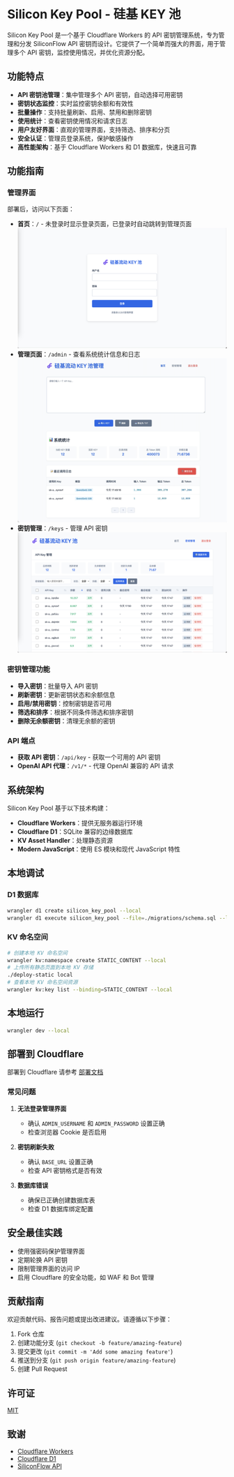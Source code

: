 # Silicon Key Pool - 硅基 KEY 池

Silicon Key Pool 是一个基于 Cloudflare Workers 的 API 密钥管理系统，专为管理和分发 SiliconFlow API 密钥而设计。它提供了一个简单而强大的界面，用于管理多个 API 密钥，监控使用情况，并优化资源分配。

## 功能特点

- **API 密钥池管理**：集中管理多个 API 密钥，自动选择可用密钥
- **密钥状态监控**：实时监控密钥余额和有效性
- **批量操作**：支持批量刷新、启用、禁用和删除密钥
- **使用统计**：查看密钥使用情况和请求日志
- **用户友好界面**：直观的管理界面，支持筛选、排序和分页
- **安全认证**：管理员登录系统，保护敏感操作
- **高性能架构**：基于 Cloudflare Workers 和 D1 数据库，快速且可靠


## 功能指南

### 管理界面

部署后，访问以下页面：

- **首页**：`/` - 未登录时显示登录页面，已登录时自动跳转到管理页面
![首页](./docs/images/login.png)
- **管理页面**：`/admin` - 查看系统统计信息和日志
![管理页面](./docs/images/admin.png)
- **密钥管理**：`/keys` - 管理 API 密钥
![密钥管理](./docs/images/keys.png)

### 密钥管理功能

- **导入密钥**：批量导入 API 密钥
- **刷新密钥**：更新密钥状态和余额信息
- **启用/禁用密钥**：控制密钥是否可用
- **筛选和排序**：根据不同条件筛选和排序密钥
- **删除无余额密钥**：清理无余额的密钥

### API 端点

- **获取 API 密钥**：`/api/key` - 获取一个可用的 API 密钥
- **OpenAI API 代理**：`/v1/*` - 代理 OpenAI 兼容的 API 请求

## 系统架构

Silicon Key Pool 基于以下技术构建：

- **Cloudflare Workers**：提供无服务器运行环境
- **Cloudflare D1**：SQLite 兼容的边缘数据库
- **KV Asset Handler**：处理静态资源
- **Modern JavaScript**：使用 ES 模块和现代 JavaScript 特性

## 本地调试
### D1 数据库
```bash
wrangler d1 create silicon_key_pool --local
wrangler d1 execute silicon_key_pool --file=./migrations/schema.sql --local
```

### KV 命名空间
```bash
# 创建本地 KV 命名空间
wrangler kv:namespace create STATIC_CONTENT --local
# 上传所有静态页面到本地 KV 存储
./deploy-static local
# 查看本地 KV 命名空间资源
wrangler kv:key list --binding=STATIC_CONTENT --local
```

## 本地运行
```bash
wrangler dev --local
```

## 部署到 Cloudflare

部署到 Cloudflare 请参考 [部署文档](./docs/Deploy.MD)

### 常见问题

1. **无法登录管理界面**
   - 确认 `ADMIN_USERNAME` 和 `ADMIN_PASSWORD` 设置正确
   - 检查浏览器 Cookie 是否启用

2. **密钥刷新失败**
   - 确认 `BASE_URL` 设置正确
   - 检查 API 密钥格式是否有效

3. **数据库错误**
   - 确保已正确创建数据库表
   - 检查 D1 数据库绑定配置


## 安全最佳实践

- 使用强密码保护管理界面
- 定期轮换 API 密钥
- 限制管理界面的访问 IP
- 启用 Cloudflare 的安全功能，如 WAF 和 Bot 管理

## 贡献指南

欢迎贡献代码、报告问题或提出改进建议。请遵循以下步骤：

1. Fork 仓库
2. 创建功能分支 (`git checkout -b feature/amazing-feature`)
3. 提交更改 (`git commit -m 'Add some amazing feature'`)
4. 推送到分支 (`git push origin feature/amazing-feature`)
5. 创建 Pull Request

## 许可证

[MIT](LICENSE)

## 致谢

- [Cloudflare Workers](https://workers.cloudflare.com/)
- [Cloudflare D1](https://developers.cloudflare.com/d1/)
- [SiliconFlow API](https://siliconflow.cn/)
